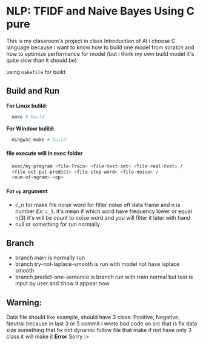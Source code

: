 
# NLP: TFIDF and Naive Bayes Using C pure

This is my classroom's project in class Introduction of AI
i choose C language because i want to know how to build one model from scratch and how to optimize performance for model
(but i think my own build model it's quite slow than it should be)

using `makefile` for build




## Build and Run

**For Linux bulild:**
```bash
  make # build
```
**For Window bulild:**
```bash
  mingw32-make # build
```

#### file execute will in exec folder
```bash
  exec/my-program <file-Train> <file-test-set> <file-real-test> /
  <file-out-put-predict> <file-stop-word> <file-noise> /
  <num-of-ngram> <op>
```

#### For `op` argument
  - c_n for make file noise word for filter noise off data frame and n is number *Ex:*  `c_3`. it's mean if which word have frequency lower or equal n(3) it's will be count to noise word and you will filter it later with hand
  - null or something for run normally

## Branch
  - branch main is normally run
  - branch try-not-laplace-smooth is run with model not have laplace smooth
  - branch predict-one-sentence is branch run with train normal but test is input by user and show it appear now

## Warning:
Data file should like example, should have 3 class: Positive, Negative, Neutral because in last 3 or 5 commit i wrote bad code on src that is fix data size something that fix not dynamic follow file that make if not have only 3 class it will make it **Error** Sorry :>
